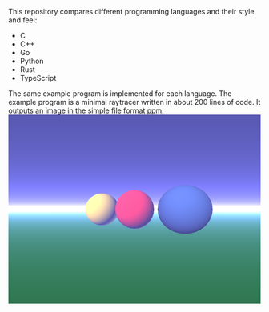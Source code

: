 This repository compares different programming languages and their style and feel:
* C
* C++
* Go
* Python
* Rust
* TypeScript

The same example program is implemented for each language. The example program is a minimal raytracer written in about 200 lines of code. It outputs an image in the simple file format ppm:
![](https://github.com/mabur/linguist/blob/main/image.png)

